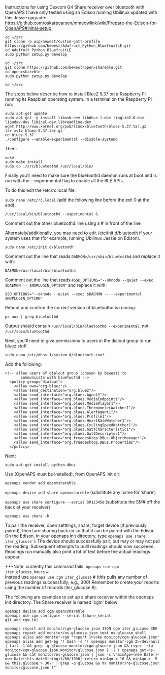 Instructions for using Dexcom G4 Share receiver over bluetooth with OpenAPS 
I have only tested using an Edison running Ubilinux updated with this Jessie upgrade: https://github.com/oskarpearson/mmeowlink/wiki/Prepare-the-Edison-for-OpenAPS#initial-setup

```
cd ~/src
git clone -b wip/bewest/custom-gatt-profile https://github.com/bewest/Adafruit_Python_BluefruitLE.git
cd Adafruit_Python_BluefruitLE
sudo python setup.py develop
```

```
cd ~/src
git clone https://github.com/bewest/openxshareble.git
cd openxshareble
sudo python setup.py develop
```

`cd ~/src`

The steps below describe how to install BlueZ 5.37 on a Raspberry Pi running its Raspbian operating system. In a terminal on the Raspberry Pi run:

```
sudo apt-get update
sudo apt-get -y install libusb-dev libdbus-1-dev libglib2.0-dev libudev-dev libical-dev libreadline-dev
wget http://www.kernel.org/pub/linux/bluetooth/bluez-5.37.tar.gz
tar xvfz bluez-5.37.tar.gz
cd bluez-5.37
./configure --enable-experimental --disable-systemd
```

Then:

```
make
sudo make install
sudo cp ./src/bluetoothd /usr/local/bin/
```

Finally you'll need to make sure the bluetoothd daemon runs at boot and is run with the --experimental flag to enable all the BLE APIs.

To do this edit the /etc/rc.local file:

`sudo nano /etc/rc.local`  (add the following line before the exit 0 at the end):

`/usr/local/bin/bluetoothd --experimental &`

Comment out the other bluetoothd line using a # in front of the line

Alternately/additionally, you may need to edit /etc/init.d/bluetooth if your system uses that (for example, running Ubilinux Jessie on Edison).

`sudo nano /etc/init.d/bluetooth`

Comment out the line that reads `DAEMON=/usr/sbin/bluetoothd` and replace it with:

`DAEMON=/usr/local/bin/bluetoothd`

Comment out the line that reads `#SSD_OPTIONS="--oknodo --quiet --exec $DAEMON -- $NOPLUGIN_OPTION"` and replace it with:

`SSD_OPTIONS="--oknodo --quiet --exec $DAEMON -- --experimental $NOPLUGIN_OPTION"`

Reboot and confirm the correct version of bluetoothd is running:

`ps aux | grep bluetoothd`

Output should contain `/usr/local/bin/bluetoothd --experimental`, not `/usr/sbin/bluetoothd`.

Next, you'll need to give permissions to users in the dialout group to run bluez stuff.

`sudo nano /etc/dbus-1/system.d/bluetooth.conf`

Add the following:
```
<!-- allow users of dialout group (chosen by bewest) to 
       communicate with bluetoothd -->
  <policy group="dialout">
    <allow own="org.bluez"/>
    <allow send_destination="org.bluez"/>
    <allow send_interface="org.bluez.Agent1"/>
    <allow send_interface="org.bluez.MediaEndpoint1"/>
    <allow send_interface="org.bluez.MediaPlayer1"/>
    <allow send_interface="org.bluez.ThermometerWatcher1"/>
    <allow send_interface="org.bluez.AlertAgent1"/>
    <allow send_interface="org.bluez.Profile1"/>
    <allow send_interface="org.bluez.HeartRateWatcher1"/>
    <allow send_interface="org.bluez.CyclingSpeedWatcher1"/>
    <allow send_interface="org.bluez.GattCharacteristic1"/>
    <allow send_interface="org.bluez.GattDescriptor1"/>
    <allow send_interface="org.freedesktop.DBus.ObjectManager"/>
    <allow send_interface="org.freedesktop.DBus.Properties"/>
  </policy>
```

Next:

`sudo apt-get install python-dbus`

Use (OpenAPS must be installed), from OpenAPS init dir:

`openaps vendor add openxshareble`

`openaps device add share openxshareble`  (substitute any name for ‘share’)

`openaps use share configure --serial SM123456` (substitute the SM# off the back of your receiver)

`openaps use share -h`

To pair the receiver, open setttings, share, forget device (if previously paired), then turn sharing back on so that it can be paired with the Edison
On the Edison, in your openaps init directory, type `openaps use share iter_glucose 1`
The device should successfully pair, but may or may not pull the reading.  Subsequent attempts to pulll readings should now succeeed.
Readings run manually also print a lot of text before the actual readings appear.

***Note: currently this command fails:    `openaps use cgm iter_glucose_hours` #    
Instead use    `openaps use cgm iter_glucose` #      (this pulls any number of previous readings successfully, e.g., 300)
Remember to create your reports using the number of records (iter_glucose #).

The following are examples to set up a share receiver within the openaps init directory.  The Share receiver is named 'cgm' below
```
openaps device add cgm openxshareble 
openaps use cgm configure --serial $share_serial
git add cgm.ini
```

```
openaps report add monitor/cgm-glucose.json JSON cgm iter_glucose 300
openaps report add monitor/ns-glucose.json text ns-glucose shell
openaps alias add monitor-cgm "report invoke monitor/cgm-glucose.json"
openaps alias add get-bg '! bash -c "( openaps monitor-cgm 2>/dev/null | tail -1 && grep -q glucose monitor/cgm-glucose.json && rsync -rtu monitor/cgm-glucose.json monitor/glucose.json ) || ( openaps get-ns-glucose && cat monitor/ns-glucose.json | json -c \"minAgo=(new Date()-new Date(this.dateString))/60/1000; return minAgo < 10 && minAgo > -5 && this.glucose > 30\" | grep -q glucose && mv monitor/ns-glucose.json monitor/glucose.json )"'
```
